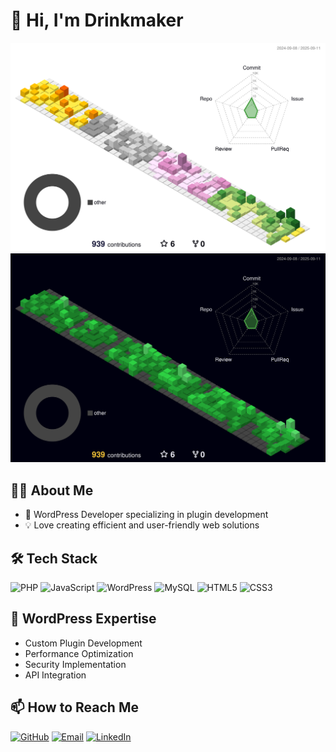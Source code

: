 # 👋 Hi, I'm Drinkmaker

![profile 3d light](./profile-3d-contrib/profile-season-animate.svg#gh-light-mode-only)
![profile 3d dark](./profile-3d-contrib/profile-night-green.svg#gh-dark-mode-only)

## 👨‍💻 About Me
- 🎯 WordPress Developer specializing in plugin development
- 💡 Love creating efficient and user-friendly web solutions

## 🛠 Tech Stack
![PHP](https://img.shields.io/badge/-PHP-777BB4?style=flat-square&logo=php&logoColor=white)
![JavaScript](https://img.shields.io/badge/-JavaScript-F7DF1E?style=flat-square&logo=javascript&logoColor=black)
![WordPress](https://img.shields.io/badge/-WordPress-21759B?style=flat-square&logo=wordpress&logoColor=white)
![MySQL](https://img.shields.io/badge/-MySQL-4479A1?style=flat-square&logo=mysql&logoColor=white)
![HTML5](https://img.shields.io/badge/-HTML5-E34F26?style=flat-square&logo=html5&logoColor=white)
![CSS3](https://img.shields.io/badge/-CSS3-1572B6?style=flat-square&logo=css3&logoColor=white)

## 💼 WordPress Expertise
- Custom Plugin Development
- Performance Optimization
- Security Implementation
- API Integration

## 📫 How to Reach Me
[![GitHub](https://img.shields.io/badge/-GitHub-181717?style=flat-square&logo=github&logoColor=white)](https://github.com/drinkmaker)
[![Email](https://img.shields.io/badge/-Email-D14836?style=flat-square&logo=gmail&logoColor=white)](mailto:info@alexander.khmelnitskiy.ua)
<a href="https://www.linkedin.com/in/alexander-khmelnitsky/" target="_blank"><img src="https://img.shields.io/badge/LinkedIn-%230077B5.svg?&style=flat-square&logo=linkedin&logoColor=white" alt="LinkedIn"></a>
